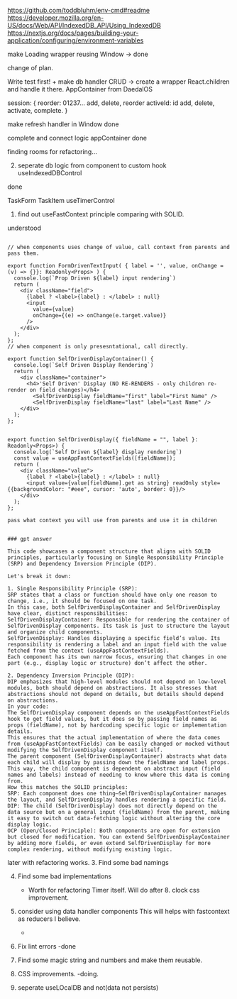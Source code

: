 https://github.com/toddbluhm/env-cmd#readme
https://developer.mozilla.org/en-US/docs/Web/API/IndexedDB_API/Using_IndexedDB
https://nextjs.org/docs/pages/building-your-application/configuring/environment-variables

make Loading wrapper reusing Window -> done

change of plan.

Write test first! +
make db handler CRUD
-> create a wrapper React.children and handle it there.
AppContainer from DaedalOS

session: {
reorder: 01237...
add, delete, reorder
activeId: id
add, delete, activate, complete.
}

make refresh handler in Window done

complete and connect logic appContainer done

finding rooms for refactoring...

2. seperate db logic from component to custom hook useIndexedDBControl

done

TaskForm
TaskItem
useTimerControl

1. find out useFastContext principle comparing with SOLID.

understood

```

// when components uses change of value, call context from parents and pass them.

export function FormDrivenTextInput( { label = '', value, onChange = (v) => {}}: Readonly<Props> ) {
  console.log(`Prop Driven ${label} input rendering`)
  return (
    <div className="field">
      {label ? <label>{label} : </label> : null}
      <input
        value={value}
        onChange={(e) => onChange(e.target.value)}
      />
    </div>
  );
};
// when component is only presesntational, call directly.

export function SelfDrivenDisplayContainer() {
  console.log(`Self Driven Display Rendering`)
  return (
    <div className="container">
      <h4>'Self Driven' Display (NO RE-RENDERS - only children re-render on field changes)</h4>
        <SelfDrivenDisplay fieldName="first" label="First Name" />
        <SelfDrivenDisplay fieldName="last" label="Last Name" />
    </div>
  );
};


export function SelfDrivenDisplay({ fieldName = "", label }: Readonly<Props>) {
  console.log(`Self Driven ${label} display rendering`)
  const value = useAppFastContextFields([fieldName]);
  return (
    <div className="value">
      {label ? <label>{label} : </label> : null}
      <input value={value[fieldName].get as string} readOnly style={{backgroundColor: "#eee", cursor: 'auto', border: 0}}/>
    </div>
  );
};

pass what context you will use from parents and use it in children


### gpt answer

This code showcases a component structure that aligns with SOLID principles, particularly focusing on Single Responsibility Principle (SRP) and Dependency Inversion Principle (DIP).

Let's break it down:

1. Single Responsibility Principle (SRP):
SRP states that a class or function should have only one reason to change, i.e., it should be focused on one task.
In this case, both SelfDrivenDisplayContainer and SelfDrivenDisplay have clear, distinct responsibilities:
SelfDrivenDisplayContainer: Responsible for rendering the container of SelfDrivenDisplay components. Its task is just to structure the layout and organize child components.
SelfDrivenDisplay: Handles displaying a specific field’s value. Its responsibility is rendering a label and an input field with the value fetched from the context (useAppFastContextFields).
Each component has its own narrow focus, ensuring that changes in one part (e.g., display logic or structure) don’t affect the other.

2. Dependency Inversion Principle (DIP):
DIP emphasizes that high-level modules should not depend on low-level modules, both should depend on abstractions. It also stresses that abstractions should not depend on details, but details should depend on abstractions.
In your code:
The SelfDrivenDisplay component depends on the useAppFastContextFields hook to get field values, but it does so by passing field names as props (fieldName), not by hardcoding specific logic or implementation details.
This ensures that the actual implementation of where the data comes from (useAppFastContextFields) can be easily changed or mocked without modifying the SelfDrivenDisplay component itself.
The parent component (SelfDrivenDisplayContainer) abstracts what data each child will display by passing down the fieldName and label props. This way, the child component is dependent on abstract input (field names and labels) instead of needing to know where this data is coming from.
How this matches the SOLID principles:
SRP: Each component does one thing—SelfDrivenDisplayContainer manages the layout, and SelfDrivenDisplay handles rendering a specific field.
DIP: The child (SelfDrivenDisplay) does not directly depend on the data source but on a general input (fieldName) from the parent, making it easy to switch out data-fetching logic without altering the core display logic.
OCP (Open/Closed Principle): Both components are open for extension but closed for modification. You can extend SelfDrivenDisplayContainer by adding more fields, or even extend SelfDrivenDisplay for more complex rendering, without modifying existing logic.
```

later with refactoring works. 3. Find some bad namings

4. Find some bad implementations

   - Worth for refactoring Timer itself. Will do after 8. clock css improvement.

5. consider using data handler components
   This will helps with fastcontext as reducers I believe.

   -

6. Fix lint errors -done

7. Find some magic string and numbers and make them reusable.

8. CSS improvements.
   -doing.

9. seperate useLOcalDB and not(data not persists)
